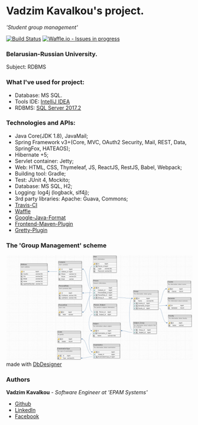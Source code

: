 # Vadzim Kavalkou's project.
_'Student group management'_

[![Build Status](https://travis-ci.org/fragaLY/group-management.svg?branch=master)](https://travis-ci.org/fragaLY/group-management)
[![Waffle.io - Issues in progress](https://badge.waffle.io/fragaLY/group-management.svg?label=in%20progress&title=In%20Progress)](http://waffle.io/fragaLY/group-management)
### Belarusian-Russian University.
Subject: RDBMS

### What I've used for project:
* Database: MS SQL.
* Tools IDE: [IntelliJ IDEA](https://www.jetbrains.com/idea/)
* RDBMS: [SQL Server 2017.2](https://docs.microsoft.com/en-us/sql/ssms/download-sql-server-management-studio-ssms)
### Technologies and APIs: 
* Java Core(JDK 1.8), JavaMail;
* Spring Framework v3+(Core, MVC, OAuth2 Security, Mail, REST, Data, SpringFox, HATEAOS);
* Hibernate +5;
* Servlet container: Jetty;
* Web: HTML, CSS, Thymeleaf, JS, ReactJS, RestJS, Babel, Webpack;
* Building tool: Gradle;
* Test: JUnit 4, Mockito;
* Database: MS SQL, H2;
* Logging: log4j (logback, slf4j);
* 3rd party libraries: Apache: Guava, Commons;
* [Travis-CI](https://travis-ci.org/)
* [Waffle](http://waffle.io/fragaLY/group-management)
* [Google-Java-Format](https://github.com/google/google-java-format)
* [Frontend-Maven-Plugin](https://github.com/eirslett/frontend-maven-plugin)
* [Gretty-Plugin](https://github.com/akhikhl/gretty)

### The 'Group Management' scheme
![Scheme of 'Group Management'](https://github.com/fragaLY/group-management/blob/master/GroupManagement.png?raw=true) 
made with [DbDesigner](http://dbdesigner.net)


### Authors
**Vadzim Kavalkou** - *Software Engineer at 'EPAM Systems'* 
* [Github](https://github.com/fragaLY)
* [LinkedIn](https://www.linkedin.com/in/vadzimkavalkou/) 
* [Facebook](https://www.facebook.com/ohmyoga)

